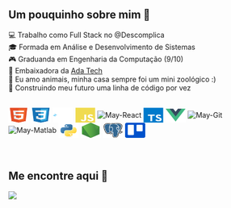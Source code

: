 ## Um pouquinho sobre mim 💅


💻 Trabalho como Full Stack no @Descomplica<br>
🎓 Formada em Análise e Desenvolvimento de Sistemas<br>
🎮 Graduanda em Engenharia da Computação (9/10)<br>
👑 Embaixadora da [Ada Tech](https://ada.tech/)<br>
🐶 Eu amo animais, minha casa sempre foi um mini zoológico  :) <br>
💬 Construindo meu futuro uma linha de código por vez <br>


<div style="display: inline_block"><br>
  <img align="center" alt="May-HTML" height="30" width="40" src="https://raw.githubusercontent.com/devicons/devicon/master/icons/html5/html5-original.svg">
  <img align="center" alt="May-CSS" height="30" width="40" src="https://raw.githubusercontent.com/devicons/devicon/master/icons/css3/css3-original.svg">
    <img align="center" alt="May-TailwindCSS" height="30" width="40" src="https://github.com/devicons/devicon/blob/master/icons/tailwindcss/tailwindcss-original-wordmark.svg">
  <img align="center" alt="May-Js" height="30" width="40" src="https://raw.githubusercontent.com/devicons/devicon/master/icons/javascript/javascript-plain.svg">
  <img align="center" alt="May-React" height="30" width="40" src="https://cdn.jsdelivr.net/gh/devicons/devicon/icons/react/react-original.svg" />
  <img align="center" alt="May-Typescript" height="30" width="40" src="https://github.com/devicons/devicon/blob/master/icons/typescript/typescript-original.svg">
  <img align="center" alt="May-VueJS" height="30" width="40" src="https://github.com/devicons/devicon/blob/master/icons/vuejs/vuejs-original.svg">
  <img align="center" alt="May-Git" height="30" width="40" src="https://cdn.jsdelivr.net/gh/devicons/devicon/icons/git/git-original.svg" />
  <img align="center" alt="May-Matlab" height="30" width="40" src="https://cdn.jsdelivr.net/gh/devicons/devicon/icons/matlab/matlab-original.svg" />
  <img align="center" alt="May-Python" height="30" width="40" src="https://raw.githubusercontent.com/devicons/devicon/master/icons/python/python-original.svg">
  <img align="center" alt="May-Node" height="30" width="40" src="https://github.com/devicons/devicon/blob/master/icons/nodejs/nodejs-original.svg">
  <img align="center" alt="May-Postgresql" height="30" width="40" src="https://github.com/devicons/devicon/blob/master/icons/postgresql/postgresql-original.svg">

  <img align="center" alt="May-Trello" height="30" width="40" src="https://github.com/devicons/devicon/blob/master/icons/trello/trello-plain.svg">
                                                                                                                      
</div>
  <br>
  <br>

<div> 
  
  ## Me encontre aqui 👻
  <a href="https://www.linkedin.com/in/mayoliveii/" target="_blank"><img src="https://img.shields.io/badge/-LinkedIn-%230077B5?style=for-the-badge&logo=linkedin&logoColor=white" target="_blank"></a>  
</div>
                                                                                                                               
